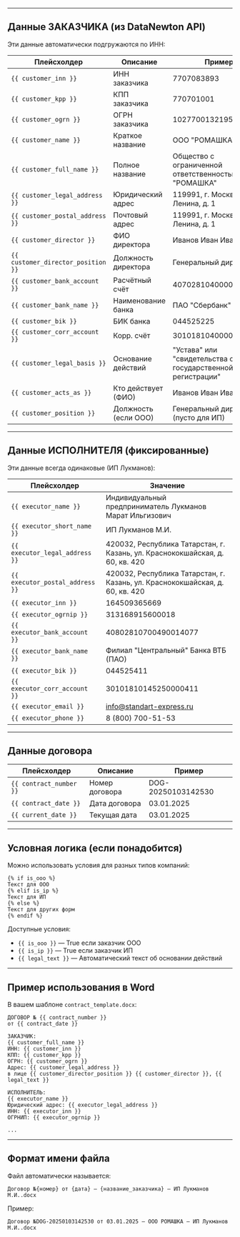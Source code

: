 

---

## Данные ЗАКАЗЧИКА (из DataNewton API)

Эти данные автоматически подгружаются по ИНН:

| Плейсхолдер | Описание | Пример |
|------------|----------|--------|
| `{{ customer_inn }}` | ИНН заказчика | 7707083893 |
| `{{ customer_kpp }}` | КПП заказчика | 770701001 |
| `{{ customer_ogrn }}` | ОГРН заказчика | 1027700132195 |
| `{{ customer_name }}` | Краткое название | ООО "РОМАШКА" |
| `{{ customer_full_name }}` | Полное название | Общество с ограниченной ответственностью "РОМАШКА" |
| `{{ customer_legal_address }}` | Юридический адрес | 119991, г. Москва, ул. Ленина, д. 1 |
| `{{ customer_postal_address }}` | Почтовый адрес | 119991, г. Москва, ул. Ленина, д. 1 |
| `{{ customer_director }}` | ФИО директора | Иванов Иван Иванович |
| `{{ customer_director_position }}` | Должность директора | Генеральный директор |
| `{{ customer_bank_account }}` | Расчётный счёт | 40702810400000123456 |
| `{{ customer_bank_name }}` | Наименование банка | ПАО "Сбербанк" |
| `{{ customer_bik }}` | БИК банка | 044525225 |
| `{{ customer_corr_account }}` | Корр. счёт | 30101810400000000225 |
| `{{ customer_legal_basis }}` | Основание действий | "Устава" или "свидетельства о государственной регистрации" |
| `{{ customer_acts_as }}` | Кто действует (ФИО) | Иванов Иван Иванович |
| `{{ customer_position }}` | Должность (если ООО) | Генеральный директор (пусто для ИП) |

---

## Данные ИСПОЛНИТЕЛЯ (фиксированные)

Эти данные всегда одинаковые (ИП Лукманов):

| Плейсхолдер | Значение |
|------------|----------|
| `{{ executor_name }}` | Индивидуальный предприниматель Лукманов Марат Ильгизович |
| `{{ executor_short_name }}` | ИП Лукманов М.И. |
| `{{ executor_legal_address }}` | 420032, Республика Татарстан, г. Казань, ул. Краснококшайская, д. 60, кв. 420 |
| `{{ executor_postal_address }}` | 420032, Республика Татарстан, г. Казань, ул. Краснококшайская, д. 60, кв. 420 |
| `{{ executor_inn }}` | 164509365669 |
| `{{ executor_ogrnip }}` | 313168915600018 |
| `{{ executor_bank_account }}` | 40802810700490014077 |
| `{{ executor_bank_name }}` | Филиал "Центральный" Банка ВТБ (ПАО) |
| `{{ executor_bik }}` | 044525411 |
| `{{ executor_corr_account }}` | 30101810145250000411 |
| `{{ executor_email }}` | info@standart-express.ru |
| `{{ executor_phone }}` | 8 (800) 700-51-53 |

---

## Данные договора

| Плейсхолдер | Описание | Пример |
|------------|----------|--------|
| `{{ contract_number }}` | Номер договора | DOG-20250103142530 |
| `{{ contract_date }}` | Дата договора | 03.01.2025 |
| `{{ current_date }}` | Текущая дата | 03.01.2025 |

---

## Условная логика (если понадобится)

Можно использовать условия для разных типов компаний:

```
{% if is_ooo %}
Текст для ООО
{% elif is_ip %}
Текст для ИП
{% else %}
Текст для других форм
{% endif %}
```

Доступные условия:
- `{{ is_ooo }}` — True если заказчик ООО
- `{{ is_ip }}` — True если заказчик ИП
- `{{ legal_text }}` — Автоматический текст об основании действий

---

## Пример использования в Word

В вашем шаблоне `contract_template.docx`:

```
ДОГОВОР № {{ contract_number }}
от {{ contract_date }}

ЗАКАЗЧИК:
{{ customer_full_name }}
ИНН: {{ customer_inn }}
КПП: {{ customer_kpp }}
ОГРН: {{ customer_ogrn }}
Адрес: {{ customer_legal_address }}
в лице {{ customer_director_position }} {{ customer_director }}, {{ legal_text }}

ИСПОЛНИТЕЛЬ:
{{ executor_name }}
Юридический адрес: {{ executor_legal_address }}
ИНН: {{ executor_inn }}
ОГРНИП: {{ executor_ogrnip }}

...
```

---

## Формат имени файла

Файл автоматически называется:
```
Договор №{номер} от {дата} — {название_заказчика} — ИП Лукманов М.И..docx
```

Пример:
```
Договор №DOG-20250103142530 от 03.01.2025 — ООО РОМАШКА — ИП Лукманов М.И..docx
```


